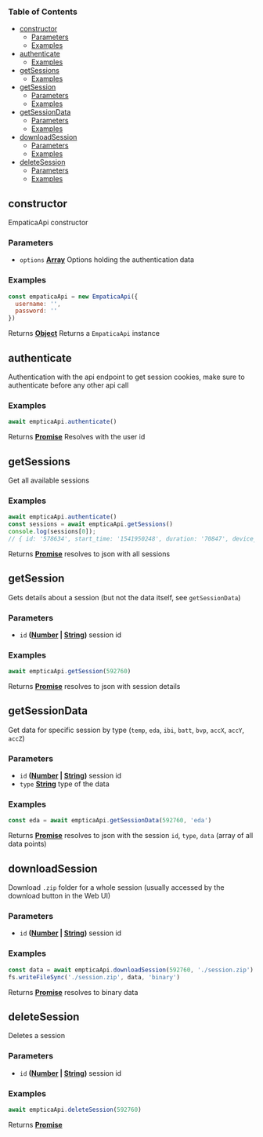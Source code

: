 <!-- Generated by documentation.js. Update this documentation by updating the source code. -->

### Table of Contents

-   [constructor][1]
    -   [Parameters][2]
    -   [Examples][3]
-   [authenticate][4]
    -   [Examples][5]
-   [getSessions][6]
    -   [Examples][7]
-   [getSession][8]
    -   [Parameters][9]
    -   [Examples][10]
-   [getSessionData][11]
    -   [Parameters][12]
    -   [Examples][13]
-   [downloadSession][14]
    -   [Parameters][15]
    -   [Examples][16]
-   [deleteSession][17]
    -   [Parameters][18]
    -   [Examples][19]

## constructor

EmpaticaApi constructor

### Parameters

-   `options` **[Array][20]** Options holding the authentication data

### Examples

```javascript
const empaticaApi = new EmpaticaApi({
  username: '',
  password: ''
})
```

Returns **[Object][21]** Returns a `EmpaticaApi` instance

## authenticate

Authentication with the api endpoint to get session cookies, make sure to authenticate before any other api call

### Examples

```javascript
await empticaApi.authenticate()
```

Returns **[Promise][22]** Resolves with the user id

## getSessions

Get all available sessions

### Examples

```javascript
await empticaApi.authenticate()
const sessions = await empticaApi.getSessions()
console.log(sessions[0]);
// { id: '578634', start_time: '1541950248', duration: '70847', device_id: 'c004bc', label: '2588', device: 'E4 2.2', status: '0', exit_code: '0' }
```

Returns **[Promise][22]** resolves to json with all sessions

## getSession

Gets details about a session (but not the data itself, see `getSessionData`)

### Parameters

-   `id` **([Number][23] \| [String][24])** session id

### Examples

```javascript
await empticaApi.getSession(592760)
```

Returns **[Promise][22]** resolves to json with session details

## getSessionData

Get data for specific session by type (`temp`, `eda`, `ibi`, `batt`, `bvp`, `accX`, `accY`, `accZ`)

### Parameters

-   `id` **([Number][23] \| [String][24])** session id
-   `type` **[String][24]** type of the data

### Examples

```javascript
const eda = await empticaApi.getSessionData(592760, 'eda')
```

Returns **[Promise][22]** resolves to json with the session `id`, `type`, `data` (array of all data points)

## downloadSession

Download `.zip` folder for a whole session (usually accessed by the download button in the Web UI)

### Parameters

-   `id` **([Number][23] \| [String][24])** session id

### Examples

```javascript
const data = await empticaApi.downloadSession(592760, './session.zip')
fs.writeFileSync('./session.zip', data, 'binary')
```

Returns **[Promise][22]** resolves to binary data

## deleteSession

Deletes a session

### Parameters

-   `id` **([Number][23] \| [String][24])** session id

### Examples

```javascript
await empticaApi.deleteSession(592760)
```

Returns **[Promise][22]** 

[1]: #constructor

[2]: #parameters

[3]: #examples

[4]: #authenticate

[5]: #examples-1

[6]: #getsessions

[7]: #examples-2

[8]: #getsession

[9]: #parameters-1

[10]: #examples-3

[11]: #getsessiondata

[12]: #parameters-2

[13]: #examples-4

[14]: #downloadsession

[15]: #parameters-3

[16]: #examples-5

[17]: #deletesession

[18]: #parameters-4

[19]: #examples-6

[20]: https://developer.mozilla.org/docs/Web/JavaScript/Reference/Global_Objects/Array

[21]: https://developer.mozilla.org/docs/Web/JavaScript/Reference/Global_Objects/Object

[22]: https://developer.mozilla.org/docs/Web/JavaScript/Reference/Global_Objects/Promise

[23]: https://developer.mozilla.org/docs/Web/JavaScript/Reference/Global_Objects/Number

[24]: https://developer.mozilla.org/docs/Web/JavaScript/Reference/Global_Objects/String
